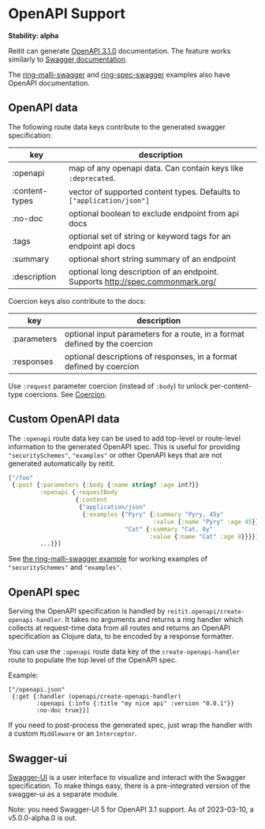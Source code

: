 # OpenAPI Support

**Stability: alpha**

Reitit can generate [OpenAPI 3.1.0](https://spec.openapis.org/oas/v3.1.0)
documentation. The feature works similarly to [Swagger documentation](swagger.md).

The
[ring-malli-swagger](../../examples/ring-malli-swagger)
and
[ring-spec-swagger](../../examples/ring-spec-swagger)
examples also
have OpenAPI documentation.

## OpenAPI data

The following route data keys contribute to the generated swagger specification:

| key            | description |
| ---------------|-------------|
| :openapi       | map of any openapi data. Can contain keys like `:deprecated`.
| :content-types | vector of supported content types. Defaults to `["application/json"]`
| :no-doc        | optional boolean to exclude endpoint from api docs
| :tags          | optional set of string or keyword tags for an endpoint api docs
| :summary       | optional short string summary of an endpoint
| :description   | optional long description of an endpoint. Supports http://spec.commonmark.org/

Coercion keys also contribute to the docs:

| key           | description |
| --------------|-------------|
| :parameters   | optional input parameters for a route, in a format defined by the coercion
| :responses    | optional descriptions of responses, in a format defined by coercion

Use `:request` parameter coercion (instead of `:body`) to unlock per-content-type coercions. See [Coercion](coercion.md).

## Custom OpenAPI data

The `:openapi` route data key can be used to add top-level or
route-level information to the generated OpenAPI spec. This is useful
for providing `"securitySchemes"`, `"examples"` or other OpenAPI keys
that are not generated automatically by reitit.

```clj
["/foo"
 {:post {:parameters {:body {:name string? :age int?}}
         :openapi {:requestBody
                   {:content
                    {"application/json"
                     {:examples {"Pyry" {:summary "Pyry, 45y"
                                         :value {:name "Pyry" :age 45}}
                                 "Cat" {:summary "Cat, 8y"
                                        :value {:name "Cat" :age 8}}}}}}}
         ...}}]
```

See [the ring-malli-swagger example](../../examples/ring-malli-swagger) for
working examples of `"securitySchemes"` and `"examples"`.

## OpenAPI spec

Serving the OpenAPI specification is handled by `reitit.openapi/create-openapi-handler`. It takes no arguments and returns a ring handler which collects at request-time data from all routes and returns an OpenAPI specification as Clojure data, to be encoded by a response formatter.

You can use the `:openapi` route data key of the `create-openapi-handler` route to populate the top level of the OpenAPI spec.

Example:

```
["/openapi.json"
 {:get {:handler (openapi/create-openapi-handler)
        :openapi {:info {:title "my nice api" :version "0.0.1"}}
        :no-doc true}}]
```

If you need to post-process the generated spec, just wrap the handler with a custom `Middleware` or an `Interceptor`.

## Swagger-ui

[Swagger-UI](https://github.com/swagger-api/swagger-ui) is a user interface to visualize and interact with the Swagger specification. To make things easy, there is a pre-integrated version of the swagger-ui as a separate module.

Note: you need Swagger-UI 5 for OpenAPI 3.1 support. As of 2023-03-10, a v5.0.0-alpha.0 is out.
